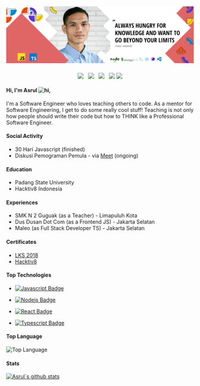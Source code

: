 # [![Asrul Harahap's Header](https://github.com/asruldev/asruldev/blob/master/img/header.png?raw=true)](https://github.com/asruldev)
<p align='center'>
<a href="https://dev.to/asruldev"><img height="30" src="https://raw.githubusercontent.com/WaylonWalker/WaylonWalker/main/icon/dev.png"></a>&nbsp;&nbsp;
<a href="https://twitter.com/asruldev"><img height="30" src="https://github.com/WaylonWalker/WaylonWalker/blob/main/icon/twitter.png?raw=true"></a>&nbsp;&nbsp;
<a href="https://innstaghram.com/asrul.dev"><img height="30" src="https://github.com/WaylonWalker/WaylonWalker/blob/main/icon/instagram.jpg?raw=true"></a>&nbsp;&nbsp;
<a href="#"><img height="30" src="https://github.com/WaylonWalker/WaylonWalker/blob/main/icon/by-me-a-coffee.png?raw=true"></a>
<a href="https://www.linkedin.com/in/talkasrul/"><img height="30" src="https://github.com/WaylonWalker/WaylonWalker/blob/main/icon/linkedin.png?raw=true"></a>
</p>

#### Hi, I'm Asrul <img src="https://user-images.githubusercontent.com/1303154/88677602-1635ba80-d120-11ea-84d8-d263ba5fc3c0.gif" width="28px" alt="hi">,

I'm a Software Engineer who loves teaching others to code. As a mentor for Software Engineering, I get to do some really cool stuff! Teaching is not only how people should write their code but how to THINK like a Professional Software Engineer. 

#### Social Activity

- 30 Hari Javascript (finished)
- Diskusi Pemograman Pemula - via [Meet](https://meet.google.com/npm-ozjz-gdm) (ongoing)

#### Education

- Padang State University
- Hacktiv8 Indonesia

#### Experiences

- SMK N 2 Guguak (as a Teacher) - Limapuluh Kota
- Dus Dusan Dot Com (as a Frontend JS) - Jakarta Selatan
- Maleo (as Full Stack Developer TS) - Jakarta Selatan

#### Certificates
- [LKS 2018](http://bit.ly/pembimbing-lomba)
- [Hacktiv8](http://bit.ly/hacktiv8-asrul)

#### Top Technologies

- [![Javascript Badge](https://img.shields.io/badge/-Javascript-F0DB4F?style=for-the-badge&labelColor=black&logo=javascript&logoColor=F0DB4F)](#)

- [![Nodejs Badge](https://img.shields.io/badge/-Nodejs-3C873A?style=for-the-badge&labelColor=black&logo=node.js&logoColor=3C873A)](#)

- [![React Badge](https://img.shields.io/badge/-React-61DBFB?style=for-the-badge&labelColor=black&logo=react&logoColor=61DBFB)](https://github.com/asruldev/catatan-react) 

- [![Typescript Badge](https://img.shields.io/badge/-Typescript-007acc?style=for-the-badge&labelColor=black&logo=typescript&logoColor=007acc)](https://github.com/asruldev/asruldev/wiki/Typescript) 


#### Top Language

![Top Language](https://github-readme-stats.vercel.app/api/top-langs/?username=asruldev)


#### Stats

[![Asrul`s github stats](https://github-readme-stats.vercel.app/api?username=asruldev)](https://github.com/asruldev/github-readme-stats)



